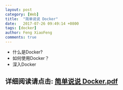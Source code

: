 ```yaml
---
layout: post
category: [Web]
title:  "简单说说 Docker"
date:   2017-07-26 09:49:14 +0800
tags: [docker]
author: Feng XiaoFeng
comments: true
---
```

* 什么是Docker? 
* 如何使用Docker？ 
* 深入Docker 

<!--more-->

## 详细阅读请点击: [简单说说 Docker.pdf](/assets/pdf/简单说说Docker.pdf) 
